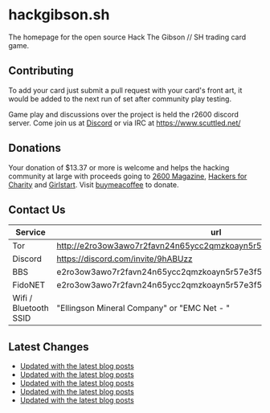 # hackgibson.sh
The homepage for the open source Hack The Gibson // SH trading card game.


## Contributing

To add your card just submit a pull request with your card's front art, it would be added to the next run of set after community play testing.

Game play and discussions over the project is held the r2600 discord server. Come join us at [Discord](https://discord.com/invite/9hABUzz) or via IRC at https://www.scuttled.net/


## Donations

Your donation of $13.37 or more is welcome and helps the hacking community at large with proceeds going to [2600 Magazine](https://2600.com/), [Hackers for Charity](https://hackersforcharity.org) and [Girlstart](https://girlstart.org).  Visit [buymeacoffee](https://www.buymeacoffee.com/hackgibson.sh) to donate.


## Contact Us

Service | url
-|-
Tor | http://e2ro3ow3awo7r2favn24n65ycc2qmzkoayn5r57e3f56nvjwdcgg32ad.onion
Discord | https://discord.com/invite/9hABUzz
BBS | e2ro3ow3awo7r2favn24n65ycc2qmzkoayn5r57e3f56nvjwdcgg32ad.onion:23
FidoNET | e2ro3ow3awo7r2favn24n65ycc2qmzkoayn5r57e3f56nvjwdcgg32ad.onion:24554
Wifi / Bluetooth SSID | "Ellingson Mineral Company" or "EMC Net - <fidonet address>"

## Latest Changes
<!-- BLOG-POST-LIST:START -->
- [Updated with the latest blog posts](https://github.com/DFW2600/hackgibson.sh/commit/11c280c1eee6e4d020e7e58c2614f270d6c1fdcd)
- [Updated with the latest blog posts](https://github.com/DFW2600/hackgibson.sh/commit/d0a4ca438ea5cd2647f734002d95e38c5daa64b1)
- [Updated with the latest blog posts](https://github.com/DFW2600/hackgibson.sh/commit/20416166973e69987e6bc1a8cafe56d20b7a68c9)
- [Updated with the latest blog posts](https://github.com/DFW2600/hackgibson.sh/commit/56ae4b44cb4e8204ea890d1721613ace977fe7a5)
- [Updated with the latest blog posts](https://github.com/DFW2600/hackgibson.sh/commit/35734e7d71a88554fe004bf848974a21788f9664)
<!-- BLOG-POST-LIST:END -->
